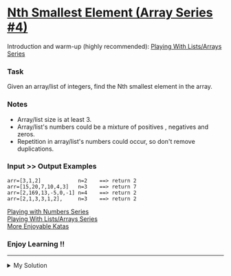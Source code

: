 # [Nth Smallest Element (Array Series #4)](https://www.codewars.com/kata/5a512f6a80eba857280000fc)

Introduction and warm-up (highly
recommended): [Playing With Lists/Arrays Series](https://www.codewars.com/collections/playing-with-lists-slash-arrays)

### Task

Given an array/list of integers, find the Nth smallest element in the array.

### Notes

- Array/list size is at least 3.
- Array/list's numbers could be a mixture of positives , negatives and zeros.
- Repetition in array/list's numbers could occur, so don't remove duplications.

### Input >> Output Examples

    arr=[3,1,2]            n=2    ==> return 2
    arr=[15,20,7,10,4,3]   n=3    ==> return 7
    arr=[2,169,13,-5,0,-1] n=4    ==> return 2
    arr=[2,1,3,3,1,2],     n=3    ==> return 2

[Playing with Numbers Series](https://www.codewars.com/collections/playing-with-numbers)  
[Playing With Lists/Arrays Series](https://www.codewars.com/collections/playing-with-lists-slash-arrays)  
[More Enjoyable Katas](http://www.codewars.com/users/MrZizoScream/authored)

### Enjoy Learning !!

---

<details><summary>My Solution</summary>

```js
function nthSmallest(arr, pos) {
  return arr.sort((a, b) => a - b)[pos - 1]
}
```

</details>

